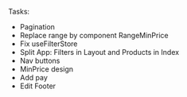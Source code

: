 Tasks:

- Pagination
- Replace range by component RangeMinPrice
- Fix useFilterStore
- Split App: Filters in Layout and Products in Index
- Nav buttons
- MinPrice design
- Add pay
- Edit Footer
